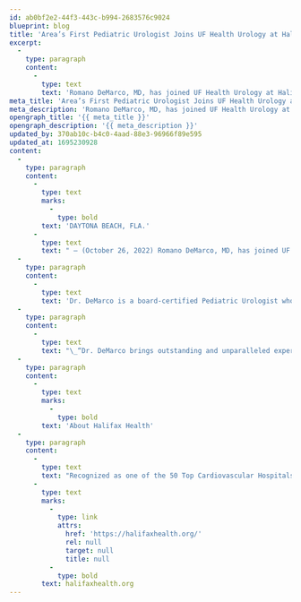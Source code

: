 ```yaml
---
id: ab0bf2e2-44f3-443c-b994-2683576c9024
blueprint: blog
title: 'Area’s First Pediatric Urologist Joins UF Health Urology at Halifax Health'
excerpt:
  -
    type: paragraph
    content:
      -
        type: text
        text: 'Romano DeMarco, MD, has joined UF Health Urology at Halifax Health in Daytona and is the area’s first urologist specializing in pediatrics. '
meta_title: 'Area’s First Pediatric Urologist Joins UF Health Urology at Halifax Health'
meta_description: 'Romano DeMarco, MD, has joined UF Health Urology at Halifax Health in Daytona and is the area’s first urologist specializing in pediatrics.'
opengraph_title: '{{ meta_title }}'
opengraph_description: '{{ meta_description }}'
updated_by: 370ab10c-b4c0-4aad-88e3-96966f89e595
updated_at: 1695230928
content:
  -
    type: paragraph
    content:
      -
        type: text
        marks:
          -
            type: bold
        text: 'DAYTONA BEACH, FLA.'
      -
        type: text
        text: " – (October 26, 2022) Romano DeMarco, MD, has joined UF Health Urology at Halifax Health in Daytona and is the area’s first urologist specializing in pediatrics. Pediatric urology\_is a surgical subspecialty of medicine dealing with the disorders of children’s genitourinary systems. Pediatric urologists provide care for children ranging in age from birth to early adult.\_"
  -
    type: paragraph
    content:
      -
        type: text
        text: 'Dr. DeMarco is a board-certified Pediatric Urologist who completed his residency in Urology at Indiana University and Pediatric Urology fellowship at Vanderbilt University. Dr. DeMarco has held faculty positions at Vanderbilt University and joint appointments at the University of Missouri-Kansas City and Kansas University when he was the Director of Pediatric Urology Research at Children’s Mercy Hospital in Kansas City, Mo. Prior to joining the faculty at the University of Florida, Dr. DeMarco was the first Chief of Pediatric Urology at Sanford Children’s Hospital in Sioux Falls, South Dakota.'
  -
    type: paragraph
    content:
      -
        type: text
        text: "\_“Dr. DeMarco brings outstanding and unparalleled experience as a compassionate pediatric urologist, having received advanced fellowship training at one of the nation’s most highly recognized centers of excellence,” said Li-Ming Su, MD and Secretary General of the Endourological Society at University of Florida College of Medicine.“He brings a wide range of both traditional and laparoscopic surgical and nonsurgical skills that will bring a comprehensive approach to any pediatric urology disorders in the region,” continued Dr. Su. “Dr. DeMarco has worked tirelessly to expand the UF Health footprint throughout the north and central portion of the state including regional clinics in Tallahassee and Ocala. The opening of the Halifax Health clinic is simply one more avenue that UF Health Urology is bringing compassionate and patient-centered care to patients in our region and state.”"
  -
    type: paragraph
    content:
      -
        type: text
        marks:
          -
            type: bold
        text: 'About Halifax Health'
  -
    type: paragraph
    content:
      -
        type: text
        text: "Recognized as one of the 50 Top Cardiovascular Hospitals™ in the United States by IBM Watson Health™, Halifax Health serves Volusia and Flagler counties, providing a continuum of health care services through a network of organizations including a tertiary hospital, two community hospitals, an urgent care, psychiatric services, a cancer treatment center with five outreach locations, the area’s largest hospice, a center for inpatient rehabilitation, outpatient rehabilitation clinics, primary care walk-in clinics, a clinic specializing in women’s health, a pediatric care community clinic, three children’s medical practices, a home health care agency and an exclusive provider organization. Halifax Health offers the area’s only Level II Trauma Center, Thrombectomy-Capable Stroke Center (TSC), Center for Transplant Services, Pediatric Intensive Care Unit, Pediatric Emergency Department, Child and Adolescent Behavioral Services, complete Neurosurgical Services, OB Emergency Department and Level III Neonatal Intensive Care Unit that cares for babies born earlier than 28 weeks. For more information, visit\_"
      -
        type: text
        marks:
          -
            type: link
            attrs:
              href: 'https://halifaxhealth.org/'
              rel: null
              target: null
              title: null
          -
            type: bold
        text: halifaxhealth.org
---
```

